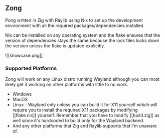 ## Zong
Pong written in Zig with Raylib using Nix to set up the development environment with all the required packages/dependencies installed.

Nix can be installed on any operating system and the flake ensures that the version of dependencies stays the same because the lock files locks down the version unless the flake is updated explicitly.

![[showcase.png]]
### Supported Platforms
Zong will work on any Linux distro running Wayland although you can most likely get it working on other platforms with little to no work.
- Windows
- MacOS
- Linux - Wayland only unless you can build it for X11 yourself which will require you to install the required X11 packages by modifying [[flake.nix]] yourself. Remember that you have to modify [[build.zig]] as well since it's hardcoded to build only for the Wayland backend.
- And any other platforms that Zig and Raylib supports that I'm unaware of.
